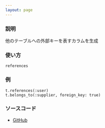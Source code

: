 ```yaml
---
layout: page
---
```

### 説明
他のテーブルへの外部キーを表すカラムを生成

### 使い方
    references

### 例
    t.references(:user)
    t.belongs_to(:supplier, foreign_key: true)

### ソースコード
* [GitHub](https://github.com/rails/rails/blob/f33d52c95217212cbacc8d5e44b5a8e3cdc6f5b3/activerecord/lib/active_record/connection_adapters/abstract/schema_definitions.rb#L663)